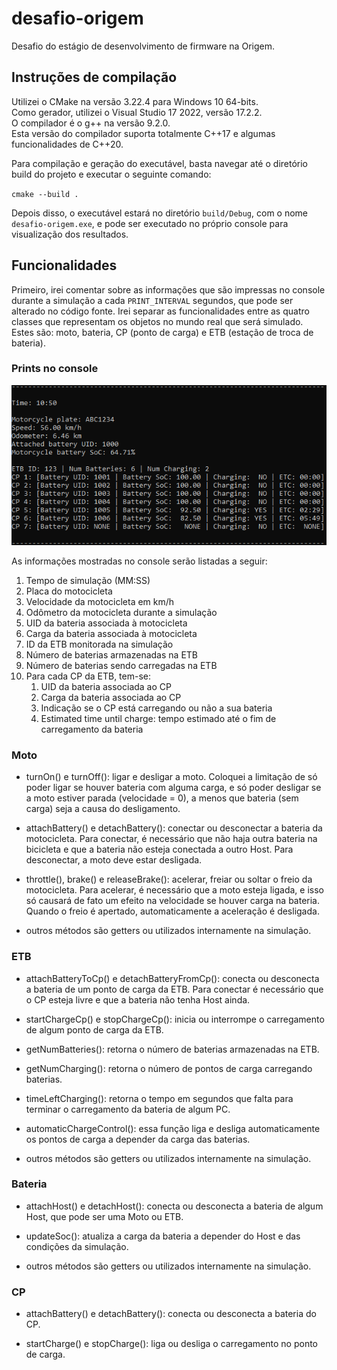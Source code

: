 # desafio-origem

Desafio do estágio de desenvolvimento de firmware na Origem.  

## Instruções de compilação

Utilizei o CMake na versão 3.22.4 para Windows 10 64-bits.  
Como gerador, utilizei o Visual Studio 17 2022, versão 17.2.2.  
O compilador é o g++ na versão 9.2.0.   
Esta versão do compilador suporta totalmente C++17 e algumas funcionalidades de C++20.

Para compilação e geração do executável, basta navegar até o diretório build do projeto e executar o seguinte comando:

`cmake --build .`

Depois disso, o executável estará no diretório `build/Debug`, com o nome `desafio-origem.exe`, e pode ser executado no próprio console para visualização dos resultados.

## Funcionalidades

Primeiro, irei comentar sobre as informações que são impressas no console durante a simulação a cada `PRINT_INTERVAL` segundos, que pode ser alterado no código fonte.
Irei separar as funcionalidades entre as quatro classes que representam os objetos no mundo real que será simulado. Estes são: moto, bateria, CP (ponto de carga) e ETB (estação de troca de bateria).

### Prints no console

![Print no console](print.png)

As informações mostradas no console serão listadas a seguir:

1. Tempo de simulação (MM:SS)
2. Placa do motocicleta
3. Velocidade da motocicleta em km/h
4. Odômetro da motocicleta durante a simulação
5. UID da bateria associada à motocicleta
6. Carga da bateria associada à motocicleta
7. ID da ETB monitorada na simulação
8. Número de baterias armazenadas na ETB
9. Número de baterias sendo carregadas na ETB
10. Para cada CP da ETB, tem-se:
    1. UID da bateria associada ao CP
    2. Carga da bateria associada ao CP
    3. Indicação se o CP está carregando ou não a sua bateria
    4. Estimated time until charge: tempo estimado até o fim de carregamento da bateria

### Moto

- turnOn() e turnOff(): ligar e desligar a moto. Coloquei a limitação de só poder ligar se houver bateria com alguma carga, e só poder desligar se a moto estiver parada (velocidade = 0), a menos que bateria (sem carga) seja a causa do desligamento.

- attachBattery() e detachBattery(): conectar ou desconectar a bateria da motocicleta. Para conectar, é necessário que não haja outra bateria na bicicleta e que a bateria não esteja conectada a outro Host. Para desconectar, a moto deve estar desligada.

- throttle(), brake() e releaseBrake(): acelerar, freiar ou soltar o freio da motocicleta. Para acelerar, é necessário que a moto esteja ligada, e isso só causará de fato um efeito na velocidade se houver carga na bateria. Quando o freio é apertado, automaticamente a aceleração é desligada.

- outros métodos são getters ou utilizados internamente na simulação.

### ETB

- attachBatteryToCp() e detachBatteryFromCp(): conecta ou desconecta a bateria de um ponto de carga da ETB. Para conectar é necessário que o CP esteja livre e que a bateria não tenha Host ainda.

- startChargeCp() e stopChargeCp(): inicia ou interrompe o carregamento de algum ponto de carga da ETB.

- getNumBatteries(): retorna o número de baterias armazenadas na ETB.

- getNumCharging(): retorna o número de pontos de carga carregando baterias.

- timeLeftCharging(): retorna o tempo em segundos que falta para terminar o carregamento da bateria de algum PC.

- automaticChargeControl(): essa função liga e desliga automaticamente os pontos de carga a depender da carga das baterias.

- outros métodos são getters ou utilizados internamente na simulação.

### Bateria

- attachHost() e detachHost(): conecta ou desconecta a bateria de algum Host, que pode ser uma Moto ou ETB.

- updateSoc(): atualiza a carga da bateria a depender do Host e das condições da simulação.

- outros métodos são getters ou utilizados internamente na simulação.

### CP

- attachBattery() e detachBattery(): conecta ou desconecta a bateria do CP.

- startCharge() e stopCharge(): liga ou desliga o carregamento no ponto de carga.
